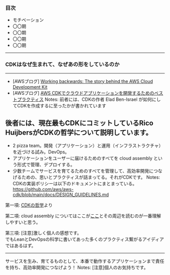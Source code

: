 ### 目次

- モチベーション
- 〇〇期
- 〇〇期
- 〇〇期
- 〇〇期
---
### CDKはなぜ生まれて、なぜあの形をしているのか
---
- [AWSブログ] <!-- .element style="font-size: 32px;" -->
  [Working backwards: The story behind the AWS Cloud Development Kit](https://aws.amazon.com/jp/blogs/opensource/working-backwards-the-story-behind-the-aws-cloud-development-kit/)<!-- .element style="font-size: 32px;" -->
- [AWSブログ] <!-- .element style="font-size: 32px; margin-top: 16px" -->
  [AWS CDKでクラウドアプリケーションを開発するためのベストプラクティス](https://aws.amazon.com/jp/blogs/news/best-practices-for-developing-cloud-applications-with-aws-cdk/)<!-- .element style="font-size: 32px;" -->
Notes:
前者には、CDKの作者 Elad Ben-Israel が如何にしてCDKを作成するに至ったかが書かれています

後者には、現在最もCDKにコミットしているRico HuijbersがCDKの哲学について説明しています。
---
- 2 pizza team。開発（アプリケーション）と運用（インフラストラクチャ）を近づける試み。DevOps。<!-- .element style="font-size: 36px;" -->
- アプリケーションをユーザーに届けるためのすべてを cloud assembly という形式で管理、デプロイする。<!-- .element style="font-size: 36px; margin-top: 16px" -->
- 少数チームでサービスを育てるためのすべてを管理して、高効率開発につなげるための、思いとプラクティスが詰まってる。それがCDKです。<!-- .element style="font-size: 36px; margin-top: 16px" -->
Notes:
CDKの実装ポリシーは以下のドキュメントにまとまっている。
https://github.com/aws/aws-cdk/blob/main/docs/DESIGN_GUIDELINES.md <!-- .element: style="overflow-wrap: break-word;" -->

第一項: [CDKの哲学](https://aws.amazon.com/jp/blogs/news/best-practices-for-developing-cloud-applications-with-aws-cdk/#more-46953:~:text=%E3%81%A6%E3%81%8F%E3%81%A0%E3%81%95%E3%81%84%E3%80%82-,CDK%E3%81%AE%E5%93%B2%E5%AD%A6,-%E5%89%8D%E5%9B%9E%E3%81%AE%E8%A8%98%E4%BA%8B)より

第二項: cloud assembly についてはここが[ここ](https://docs.aws.amazon.com/cdk/v2/guide/apps.html#apps_cloud_assembly:~:text=These%20artifacts%20include%20AWS%20CloudFormation%20templates%2C%20AWS%20Lambda%20application%20bundles%2C%20file%20and%20Docker%20image%20assets%2C%20and%20other%20deployment%20artifacts.)とその周辺を読むのが一番理解しやすいと思う。

第三項: [注意]激しく個人の感想です。  
でもLeanとDevOpsの科学に書いてあった多くのプラクティス繋がるアイディアではあるはず。

---
サービスを生み、育てるものとして、本番で動作するアプリケーションまで責任を持ち、高効率開発につなげよう！
Notes: [注意]個人のお気持ちです。
